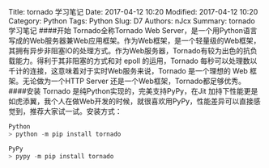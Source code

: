 Title: tornado 学习笔记
Date: 2017-04-12 10:20
Modified: 2017-04-12 10:20
Category: Python
Tags: Python
Slug: D7
Authors: nJcx
Summary: tornado 学习笔记
####开始
Tornado全称Tornado Web Server，是一个用Python语言写成的Web服务器兼Web应用框架。作为Web框架，是一个轻量级的Web框架，其拥有异步非阻塞IO的处理方式。作为Web服务器，Tornado有较为出色的抗负载能力。得利于其非阻塞的方式和对 epoll 的运用，Tornado 每秒可以处理数以千计的连接，这意味着对于实时Web服务来说，Tornado 是一个理想的 Web 框架。无论做为一个HTTP Server 还是一个Web框架，Tornado都足够优秀。
####安装
Tornado 是纯Python实现的，完美支持PyPy，在Jit 加持下性能更是如虎添翼，我个人在做Web开发的时候，就很喜欢用PyPy，性能差异可以直接感觉到，推荐大家试一试。安装方式：

```python
Python
> python -m pip install tornado

```
```python 
PyPy
> pypy -m pip install tornado

```